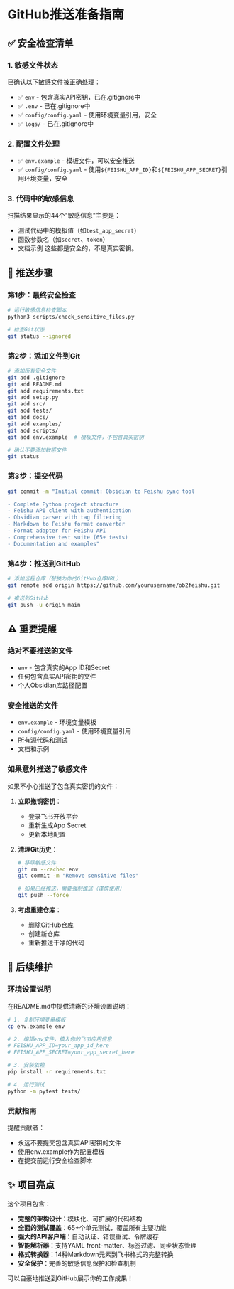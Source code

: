 # GitHub推送准备指南

## ✅ 安全检查清单

### 1. 敏感文件状态
已确认以下敏感文件被正确处理：

- ✅ `env` - 包含真实API密钥，已在.gitignore中
- ✅ `.env` - 已在.gitignore中  
- ✅ `config/config.yaml` - 使用环境变量引用，安全
- ✅ `logs/` - 已在.gitignore中

### 2. 配置文件处理
- ✅ `env.example` - 模板文件，可以安全推送
- ✅ `config/config.yaml` - 使用`${FEISHU_APP_ID}`和`${FEISHU_APP_SECRET}`引用环境变量，安全

### 3. 代码中的敏感信息
扫描结果显示的44个"敏感信息"主要是：
- 测试代码中的模拟值（如`test_app_secret`）
- 函数参数名（如`secret`、`token`）
- 文档示例
这些都是安全的，不是真实密钥。

## 🚀 推送步骤

### 第1步：最终安全检查
```bash
# 运行敏感信息检查脚本
python3 scripts/check_sensitive_files.py

# 检查Git状态
git status --ignored
```

### 第2步：添加文件到Git
```bash
# 添加所有安全文件
git add .gitignore
git add README.md
git add requirements.txt
git add setup.py
git add src/
git add tests/
git add docs/
git add examples/
git add scripts/
git add env.example  # 模板文件，不包含真实密钥

# 确认不要添加敏感文件
git status
```

### 第3步：提交代码
```bash
git commit -m "Initial commit: Obsidian to Feishu sync tool

- Complete Python project structure
- Feishu API client with authentication
- Obsidian parser with tag filtering
- Markdown to Feishu format converter
- Format adapter for Feishu API
- Comprehensive test suite (65+ tests)
- Documentation and examples"
```

### 第4步：推送到GitHub
```bash
# 添加远程仓库（替换为你的GitHub仓库URL）
git remote add origin https://github.com/yourusername/ob2feishu.git

# 推送到GitHub
git push -u origin main
```

## ⚠️ 重要提醒

### 绝对不要推送的文件
- `env` - 包含真实的App ID和Secret
- 任何包含真实API密钥的文件
- 个人Obsidian库路径配置

### 安全推送的文件
- `env.example` - 环境变量模板
- `config/config.yaml` - 使用环境变量引用
- 所有源代码和测试
- 文档和示例

### 如果意外推送了敏感文件
如果不小心推送了包含真实密钥的文件：

1. **立即撤销密钥**：
   - 登录飞书开放平台
   - 重新生成App Secret
   - 更新本地配置

2. **清理Git历史**：
   ```bash
   # 移除敏感文件
   git rm --cached env
   git commit -m "Remove sensitive files"
   
   # 如果已经推送，需要强制推送（谨慎使用）
   git push --force
   ```

3. **考虑重建仓库**：
   - 删除GitHub仓库
   - 创建新仓库
   - 重新推送干净的代码

## 🔧 后续维护

### 环境设置说明
在README.md中提供清晰的环境设置说明：

```bash
# 1. 复制环境变量模板
cp env.example env

# 2. 编辑env文件，填入你的飞书应用信息
# FEISHU_APP_ID=your_app_id_here
# FEISHU_APP_SECRET=your_app_secret_here

# 3. 安装依赖
pip install -r requirements.txt

# 4. 运行测试
python -m pytest tests/
```

### 贡献指南
提醒贡献者：
- 永远不要提交包含真实API密钥的文件
- 使用env.example作为配置模板
- 在提交前运行安全检查脚本

## ✨ 项目亮点

这个项目包含：
- **完整的架构设计**：模块化、可扩展的代码结构
- **全面的测试覆盖**：65+个单元测试，覆盖所有主要功能
- **强大的API客户端**：自动认证、错误重试、令牌缓存
- **智能解析器**：支持YAML front-matter、标签过滤、同步状态管理
- **格式转换器**：14种Markdown元素到飞书格式的完整转换
- **安全保护**：完善的敏感信息保护和检查机制

可以自豪地推送到GitHub展示你的工作成果！ 